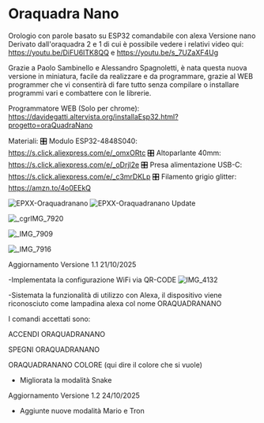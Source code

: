 # Oraquadra Nano
Orologio con parole basato su ESP32 comandabile con alexa Versione nano
Derivato dall'oraquadra 2 e 1 di cui è possibile vedere i relativi video qui: https://youtu.be/DiFU6ITK8QQ e https://youtu.be/s_7UZaXF4Ug

Grazie a Paolo Sambinello e Alessandro Spagnoletti, è nata questa nuova versione in miniatura, facile da realizzare e da programmare, grazie al WEB programmer che vi consentirà di fare tutto senza compilare o installare programmi vari e combattere con le librerie.

Programmatore WEB (Solo per chrome): https://davidegatti.altervista.org/installaEsp32.html?progetto=oraQuadraNano

Materiali:
🎛️ Modulo ESP32-4848S040: https://s.click.aliexpress.com/e/_omxORtc
🎛️ Altoparlante 40mm: https://s.click.aliexpress.com/e/_oDrjl2e 
🎛️ Presa alimentazione USB-C: https://s.click.aliexpress.com/e/_c3mrDKLp 
🎛️ Filamento grigio glitter: https://amzn.to/4o0EEkQ 


![EPXX-Oraquadranano](https://github.com/user-attachments/assets/8b7764ea-936c-4232-b1fe-c22faec970e7)
![EPXX-Oraquadranano Update](https://github.com/user-attachments/assets/8b5a84bc-819c-42b7-bc1b-a5b9b2e56a2f)


![_cgrIMG_7920](https://github.com/user-attachments/assets/0b7bb67a-15da-4545-9aa5-c99fc3ef48c6)

![_IMG_7909](https://github.com/user-attachments/assets/b8455cef-9661-433d-8b03-07875b26db5e)

![_IMG_7916](https://github.com/user-attachments/assets/a620e3bc-b90e-4e4e-a4c6-6772a811d07a)





Aggiornamento Versione 1.1    21/10/2025

-Implementata la configurazione WiFi via QR-CODE
![IMG_4132](https://github.com/user-attachments/assets/ecbd2388-4914-414c-89e8-c06f51c96f04)

-Sistemata la funzionalità di utilizzo con Alexa, il dispositivo viene riconosciuto come lampadina alexa col nome ORAQUADRANANO

I comandi accettati sono:

ACCENDI ORAQUADRANANO

SPEGNI ORAQUADRANANO

ORAQUADRANANO COLORE (qui dire il colore che si vuole)

- Migliorata la modalità Snake


Aggiornamento Versione 1.2    24/10/2025

- Aggiunte nuove modalità Mario e Tron
 
